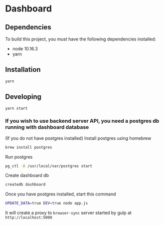 # Dashboard

## Dependencies

To build this project, you must have the following dependencies installed:

- node 10.16.3
- yarn

## Installation

```sh
yarn
```

## Developing

```sh
yarn start
```

### If you wish to use backend server API, you need a postgres db running with dashboard database

(If you do not have postgres installed) Install postgres using homebrew

```sh
brew install postgres
```

Run postgres

```sh
pg_ctl -D /usr/local/var/postgres start
```

Create dashboard db

```sh
createdb dashboard
```

Once you have postgres installed, start this command

```sh
UPDATE_DATA=true DEV=true node app.js
```

It will create a proxy to `browser-sync` server started by gulp at
`http://localhost:5000`
#
